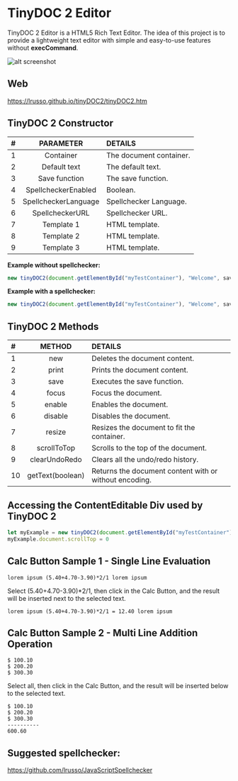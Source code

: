# TinyDOC 2 Editor 

TinyDOC 2 Editor is a HTML5 Rich Text Editor. The idea of this project is to provide a lightweight text editor with simple and easy-to-use features without **execCommand**.

![alt screenshot](https://raw.githubusercontent.com/lrusso/tinyDOC2/master/tinyDOC2.png)

## Web

https://lrusso.github.io/tinyDOC2/tinyDOC2.htm

## TinyDOC 2 Constructor

| # | PARAMETER | DETAILS |
| :------------ |:---------------:| :----- |
| 1 | Container | The document container. | 
| 2 | Default text | The default text. |
| 3 | Save function | The save function. |
| 4 | SpellcheckerEnabled | Boolean. |
| 5 | SpellcheckerLanguage | Spellchecker Language. |
| 6 | SpellcheckerURL | Spellchecker URL. |
| 7 | Template 1 | HTML template. |
| 8 | Template 2 | HTML template. |
| 9 | Template 3 | HTML template. |

**Example without spellchecker:**
```javascript
new tinyDOC2(document.getElementById("myTestContainer"), "Welcome", saveFunction, false, undefined, undefined, "My Template1", "My Template2", "My Template3")
```

**Example with a spellchecker:**
```javascript
new tinyDOC2(document.getElementById("myTestContainer"), "Welcome", saveFunction, true, "en-US", "JavaScriptSpellchecker.js", "My Template1", "My Template2", "My Template3")
```

## TinyDOC 2 Methods

| # | METHOD | DETAILS |
| :------------ |:---------------:| :----- |
| 1 | new | Deletes the document content. | 
| 2 | print | Prints the document content. |
| 3 | save | Executes the save function. |
| 4 | focus | Focus the document. |
| 5 | enable | Enables the document. |
| 6 | disable | Disables the document. |
| 7 | resize | Resizes the document to fit the container. |
| 8 | scrollToTop | Scrolls to the top of the document. |
| 9 | clearUndoRedo | Clears all the undo/redo history. |
| 10 | getText(boolean) | Returns the document content with or without encoding. |

## Accessing the ContentEditable Div used by TinyDOC 2

```javascript
let myExample = new tinyDOC2(document.getElementById("myTestContainer"))
myExample.document.scrollTop = 0
```

## Calc Button Sample 1 - Single Line Evaluation

```
lorem ipsum (5.40+4.70-3.90)*2/1 lorem ipsum
```
Select (5.40+4.70-3.90)*2/1, then click in the Calc Button, and the result will be inserted next to the selected text.

```
lorem ipsum (5.40+4.70-3.90)*2/1 = 12.40 lorem ipsum
```

## Calc Button Sample 2 - Multi Line Addition Operation

```
$ 100.10
$ 200.20
$ 300.30
```

Select all, then click in the Calc Button, and the result will be inserted below to the selected text.

```
$ 100.10
$ 200.20
$ 300.30
----------
600.60
```

## Suggested spellchecker:

https://github.com/lrusso/JavaScriptSpellchecker
